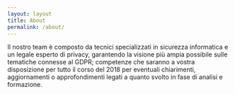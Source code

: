 ```yaml
---
layout: layout
title: About
permalink: /about/
---
```


Il nostro team è composto da tecnici specializzati in sicurezza informatica e un legale esperto di privacy, garantendo la visione più ampia possibile sulle tematiche connesse al GDPR; competenze che saranno a vostra disposizione per tutto il corso del 2018 per eventuali chiarimenti, aggiornamenti o approfondimenti legati a quanto svolto in fase di analisi e formazione.

